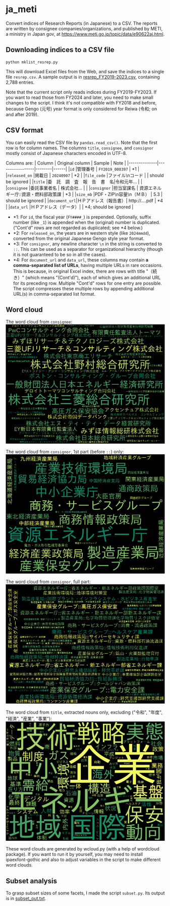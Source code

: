 # ja_meti

Convert indices of Research Reports (in Japanese) to a CSV.  The reports are written by consignee companies/organizations, and published by METI, a ministry in Japan gov, at https://www.meti.go.jp/topic/data/e90622aj.html.

	
## Downloading indices to a CSV file
```shell
python mklist_resrep.py
```

This will download Excel files from the Web,
and save the indices to a single file `resrep.csv`.
A sample output is in [resrep_FY2019-2023.csv](resrep_FY2019-2023.csv), containing 2,788 entries.

Note that the current script only reads indices during FY2019-FY2023.
If you want to read those from FY2024 and later, you need to make small changes to the script.
I think it's not compatible with FY2018 and before, because Gengo (元号) year format is only considered for Reiwa (令和; on and after 2019).

	
## CSV format

You can easily read the CSV file by `pandas.read_csv()`.
Note that the first row is for column names.
The columns `title`, `consignee`, and `consignor` mostly consist of Japanese characters encoded in UTF-8.	

Columns are:
| Column       | Original column | Sample | Note |
|--------------|-----------------|--------|------|
|`id`          |管理番号 | `FY2019_000397` | *1 |
|`released_on` |掲載日 | `20240907` | *2 |
|`file_code`   |ファイル\nコード | | should be ignored |
|`title`       |委　託　調　査　報　告　書　名|令和元年... | |
|`consignee`   |委託事業者名 | 株式会社... | |
|`consignor`   |担当室課名 | 資源エネルギー庁::資源・燃料部政策課 | *3 |
|`size_mb`     |PDF・ZIP\n容量\n（ＭＢ） | 5.3 | should be ignored |
|`document_url`|ＨＰアドレス（報告書）| http://....pdf | *4 |
|`data_url`    |ＨＰアドレス（データ）| | *4; should be ignored |

- *1: For `id`, the fiscal year (`FY####_`) is prepended. Optionally, suffix number (like `_1`) is appended when the (original) number is duplicated. ("Cont'd" rows are not regarded as duplicated; see *4 below.)
- *2: For `released_on`, the years are in western style (like `2024mmdd`), converted from the original Japanese Gengo style year format.
- *3: For `consignor`, any newline character `\n` in the string is converted to `::`. This can be used as a separator for organizational hierarchy (though it is not guaranteed to be so in all the cases).
- *4: For `document_url` and `data_url`, these columns may contain **a comma-separated list of URLs**, having multiple URLs in rare occasions. This is because, in original Excel index, there are rows with title "（続き）" (which means "(Cont'd)"), each of which gives an additional URL for its preceding row. Multiple "Cont'd" rows for one entry are possible. The script compresses these multiple rows by appending additional URL(s) in comma-separated list format.

	
## Word cloud

The word cloud from `consignee`:
![consignee](wordclouds/wc_consignee.png)

The word cloud from `consignor`, 1st part (before `::`) only:
![consignor_1st](wordclouds/wc_consignor_1st.png)

The word cloud from `consignor`, full part:
![consignor](wordclouds/wc_consignor.png)

The word cloud from `title`, extracted nouns only, excluding ("令和", "年度", "経済", "産業", "事業"):
![title_nouns](wordclouds/wc_title_nouns_excluded.png)

These word clouds are generated by wcloud.py (with a help of wordcloud package). If you want to run it by yourself, you may need to install ipaexfont-gothic and also to adjust variables in the script to make different word clouds.


## Subset analysis

To grasp subset sizes of some facets, I made the script `subset.py`. Its output is in [subset_out.txt](subset_out.txt).
